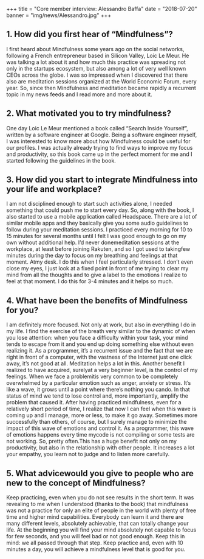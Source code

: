 +++
title = "Core member interview: Alessandro Baffa"
date = "2018-07-20"
banner = "img/news/Alessandro.jpg"
+++

## 1. How did you first hear of “Mindfulness”?
   I  first  heard  about  Mindfulness  some  years  ago  on  the  social  networks,  following  a  French entrepreneur based in Silicon Valley, Loic Le Meur.    He was talking a lot about it and how much this practice was spreading not only in the startups ecosystem, but also among a lot of very well known CEOs across the globe. I was so impressed when I discovered that there also are meditation sessions  organized  at  the  World  Economic  Forum,  every  year.  So,  since  then  Mindfulness  and meditation became rapidly a recurrent topic in my news feeds and I read more and more about it.
## 2. What motivated you to try mindfulness?
   One day Loic  Le Meur mentioned a book called “Search Inside Yourself”, written by a software engineer at Google. Being a software engineer myself, I was interested to know more about how Mindfulness could be useful for our profiles. I was actually already trying to find ways to improve my  focus  and  productivity,  so  this  book  came  up  in  the  perfect  moment  for  me  and  I  started following the guidelines in the book.
## 3. How did you start to integrate Mindfulness into your life and workplace?
   I am not disciplined enough to start such activities alone, I needed something that could push me to  start  every  day.  So,  along  with  the  book,  I  also  started  to  use  a  mobile  application  called Headspace. There are a lot of similar mobile apps and they basically give you some audio guidelines to  follow  during  your  meditation  sessions.  I  practiced  every  morning  for  10  to  15  minutes  for several months until I felt I was good enough to go on my own without additional help. I’d never donemeditation sessions at the workplace, at least before joining Rakuten, and so I got used to takingfew minutes during the day to focus on my breathing and feelings at that moment. Atmy desk. I do this when I feel particularly stressed. I don’t even close my eyes, I just look at a fixed point in front of me trying to clear my mind from all the thoughts and to give a label to the emotions I realize to feel at that moment. I do this for 3-4 minutes and it helps so much.
## 4. What have been the benefits of Mindfulness for you?
   I am definitely more focused. Not only at work, but also in everything I do in my life. I find the exercise  of  the  breath  very  similar  to  the  dynamic  of  when  you  lose  attention:  when  you  face  a difficulty within your task, your mind tends to escape from it and you end up doing something else without even realizing it. As a programmer, it’s a recurrent issue and the fact that we are right in front of a computer, with the vastness of the Internet just one click away, it’s not good at all. Meditation helps a lot in this. Another benefit I realized  to  have acquired, surelyat a very beginner level,  is the control of my feelings. When we face a problemitis very common to be completely overwhelmed by a particular emotion such as anger, anxiety or stress. It’s like a wave, it grows until a point where there’s nothing you  cando.  In  that  status  of  mind  we  tend  to  lose  control  and,  more  importantly,  amplify  the problem that caused it.  After having practiced mindfulness,  even for  a relatively short period  of time, I realize that now I can feel when this wave is coming up and I manage, more or less, to make it go away. Sometimes more successfully than others, of course, but I surely manage to minimize the  impact  of  this  wave  of  emotions  and  control  it.  As  a  programmer,  this  wave  of  emotions happens every time mycode is not compiling or some tests are not working. So, pretty often.This has a huge benefit not only on my productivity, but also in the relationship with other people. It increases a lot your empathy, you learn not to judge and to listen more carefully.
## 5. What advicewould you give to people who are new to the concept of Mindfulness?
   Keep practicing, even when you do not see results in the short term. It was revealing to me when I understood (thanks to the book) that mindfulness was not a practice for only an elite of people in the world with plenty of free time and higher mind capabilities. Everybody can learn it and there are many different levels, absolutely achievable, that can totally change your life. At the beginning you will find your mind absolutely not capable to focus for few seconds, and you will feel bad or not good enough. Keep this in mind: we all passed through that step. Keep practice and, even with 10 minutes a day, you will achieve a mindfulness level that is good for you.

